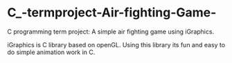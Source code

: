 # C_-termproject-Air-fighting-Game-
 C programming term project: A simple air fighting game using iGraphics.
 
 iGraphics is C library based on openGL.
 Using this library its fun and easy to do simple animation work in C.
 
